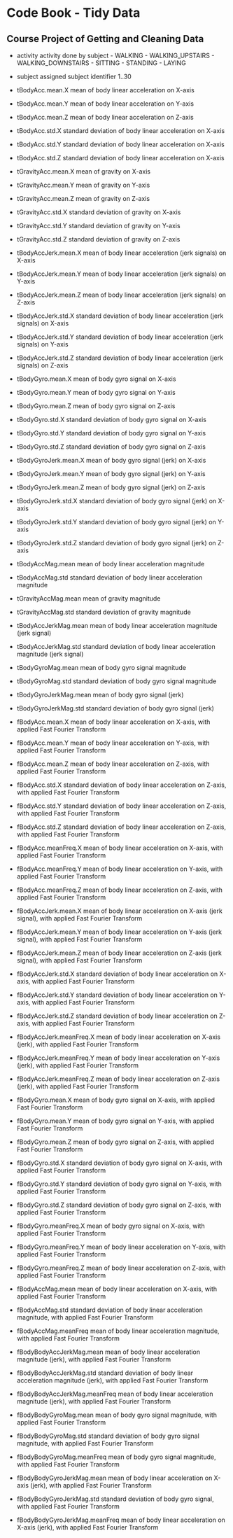 # Code Book - Tidy Data
## Course Project of Getting and Cleaning Data

* activity
	activity done by subject
		- WALKING
		- WALKING_UPSTAIRS
		- WALKING_DOWNSTAIRS
		- SITTING
		- STANDING
		- LAYING

* subject
	assigned subject identifier
		1..30

* tBodyAcc.mean.X
	mean of body linear acceleration on X-axis
	
* tBodyAcc.mean.Y
	mean of body linear acceleration on Y-axis
	
* tBodyAcc.mean.Z
	mean of body linear acceleration on Z-axis
	
* tBodyAcc.std.X
	standard deviation of body linear acceleration on X-axis
	
* tBodyAcc.std.Y
	standard deviation of body linear acceleration on X-axis
	
* tBodyAcc.std.Z
	standard deviation of body linear acceleration on X-axis
	
* tGravityAcc.mean.X
	mean of gravity on X-axis
	
* tGravityAcc.mean.Y
	mean of gravity on Y-axis
	
* tGravityAcc.mean.Z
	mean of gravity on Z-axis
	
* tGravityAcc.std.X
	standard deviation of gravity on X-axis
	
* tGravityAcc.std.Y
	standard deviation of gravity on Y-axis
	
* tGravityAcc.std.Z
	standard deviation of gravity on Z-axis

* tBodyAccJerk.mean.X
	mean of body linear acceleration (jerk signals) on X-axis
	
* tBodyAccJerk.mean.Y
	mean of body linear acceleration (jerk signals) on Y-axis
	
* tBodyAccJerk.mean.Z
	mean of body linear acceleration (jerk signals) on Z-axis
	
* tBodyAccJerk.std.X
	standard deviation of body linear acceleration (jerk signals) on X-axis
	
* tBodyAccJerk.std.Y
	standard deviation of body linear acceleration (jerk signals) on Y-axis
	
* tBodyAccJerk.std.Z
	standard deviation of body linear acceleration (jerk signals) on Z-axis

* tBodyGyro.mean.X
	mean of body gyro signal on X-axis
	
* tBodyGyro.mean.Y
	mean of body gyro signal on Y-axis
	
* tBodyGyro.mean.Z
	mean of body gyro signal on Z-axis
	
* tBodyGyro.std.X
	standard deviation of body gyro signal on X-axis
	
* tBodyGyro.std.Y
	standard deviation of body gyro signal on Y-axis
	
* tBodyGyro.std.Z
	standard deviation of body gyro signal on Z-axis
	
* tBodyGyroJerk.mean.X
	mean of body gyro signal (jerk) on X-axis
	
* tBodyGyroJerk.mean.Y
	mean of body gyro signal (jerk) on Y-axis
	
* tBodyGyroJerk.mean.Z
	mean of body gyro signal (jerk) on Z-axis
	
* tBodyGyroJerk.std.X
	standard deviation of body gyro signal (jerk) on X-axis
	
* tBodyGyroJerk.std.Y
	standard deviation of body gyro signal (jerk) on Y-axis
	
* tBodyGyroJerk.std.Z
	standard deviation of body gyro signal (jerk) on Z-axis
	
* tBodyAccMag.mean
	mean of body linear acceleration magnitude
	
* tBodyAccMag.std
	standard deviation of body linear acceleration magnitude
	
* tGravityAccMag.mean
	mean of gravity magnitude
	
* tGravityAccMag.std
	standard deviation of gravity magnitude
	
* tBodyAccJerkMag.mean
	mean of body linear acceleration magnitude (jerk signal)
	
* tBodyAccJerkMag.std
	standard deviation of body linear acceleration magnitude (jerk signal)
	
* tBodyGyroMag.mean
	mean of body gyro signal magnitude
	
* tBodyGyroMag.std
	standard deviation of body gyro signal magnitude
	
* tBodyGyroJerkMag.mean
	mean of body gyro signal (jerk)
	
* tBodyGyroJerkMag.std
	standard deviation of body gyro signal (jerk)
	
* fBodyAcc.mean.X
	mean of body linear acceleration on X-axis, with applied Fast Fourier Transform
	
* fBodyAcc.mean.Y
	mean of body linear acceleration on Y-axis, with applied Fast Fourier Transform
	
* fBodyAcc.mean.Z
	mean of body linear acceleration on Z-axis, with applied Fast Fourier Transform
	
* fBodyAcc.std.X
	standard deviation of body linear acceleration on Z-axis, with applied Fast Fourier Transform
	
* fBodyAcc.std.Y
	standard deviation of body linear acceleration on Z-axis, with applied Fast Fourier Transform
	
* fBodyAcc.std.Z
	standard deviation of body linear acceleration on Z-axis, with applied Fast Fourier Transform

* fBodyAcc.meanFreq.X
	mean of body linear acceleration on X-axis, with applied Fast Fourier Transform
	
* fBodyAcc.meanFreq.Y
	mean of body linear acceleration on Y-axis, with applied Fast Fourier Transform
	
* fBodyAcc.meanFreq.Z
	mean of body linear acceleration on Z-axis, with applied Fast Fourier Transform
	
* fBodyAccJerk.mean.X
	mean of body linear acceleration on X-axis (jerk signal), with applied Fast Fourier Transform
	
* fBodyAccJerk.mean.Y
	mean of body linear acceleration on Y-axis (jerk signal), with applied Fast Fourier Transform
	
* fBodyAccJerk.mean.Z
	mean of body linear acceleration on Z-axis (jerk signal), with applied Fast Fourier Transform
	
* fBodyAccJerk.std.X
	standard deviation of body linear acceleration on X-axis, with applied Fast Fourier Transform
	
* fBodyAccJerk.std.Y
	standard deviation of body linear acceleration on Y-axis, with applied Fast Fourier Transform
	
* fBodyAccJerk.std.Z
	standard deviation of body linear acceleration on Z-axis, with applied Fast Fourier Transform
	
* fBodyAccJerk.meanFreq.X
	mean of body linear acceleration on X-axis (jerk), with applied Fast Fourier Transform
	
* fBodyAccJerk.meanFreq.Y
	mean of body linear acceleration on Y-axis (jerk), with applied Fast Fourier Transform
	
* fBodyAccJerk.meanFreq.Z
	mean of body linear acceleration on Z-axis (jerk), with applied Fast Fourier Transform
	
* fBodyGyro.mean.X
	mean of body gyro signal on X-axis, with applied Fast Fourier Transform
	
* fBodyGyro.mean.Y
	mean of body gyro signal on Y-axis, with applied Fast Fourier Transform
	
* fBodyGyro.mean.Z
	mean of body gyro signal on Z-axis, with applied Fast Fourier Transform
	
* fBodyGyro.std.X
	standard deviation of body gyro signal on X-axis, with applied Fast Fourier Transform
	
* fBodyGyro.std.Y
	standard deviation of body gyro signal on Y-axis, with applied Fast Fourier Transform
	
* fBodyGyro.std.Z
	standard deviation of body gyro signal on Z-axis, with applied Fast Fourier Transform

* fBodyGyro.meanFreq.X
	mean of body gyro signal on X-axis, with applied Fast Fourier Transform
	
* fBodyGyro.meanFreq.Y
	mean of body linear acceleration on Y-axis, with applied Fast Fourier Transform
	
* fBodyGyro.meanFreq.Z
	mean of body linear acceleration on Z-axis, with applied Fast Fourier Transform
	
* fBodyAccMag.mean
	mean of body linear acceleration on X-axis, with applied Fast Fourier Transform
* fBodyAccMag.std
	standard deviation of body linear acceleration magnitude, with applied Fast Fourier Transform
	
* fBodyAccMag.meanFreq
	mean of body linear acceleration magnitude, with applied Fast Fourier Transform
	
* fBodyBodyAccJerkMag.mean
	mean of body linear acceleration magnitude (jerk), with applied Fast Fourier Transform
	
* fBodyBodyAccJerkMag.std
	standard deviation of body linear acceleration magnitude (jerk), with applied Fast Fourier Transform
	
* fBodyBodyAccJerkMag.meanFreq
	mean of body linear acceleration magnitude (jerk), with applied Fast Fourier Transform
	
* fBodyBodyGyroMag.mean
	mean of body gyro signal magnitude, with applied Fast Fourier Transform
	
* fBodyBodyGyroMag.std
	standard deviation of body gyro signal magnitude, with applied Fast Fourier Transform
	
* fBodyBodyGyroMag.meanFreq
	mean of body gyro signal magnitude, with applied Fast Fourier Transform
	
* fBodyBodyGyroJerkMag.mean
	mean of body linear acceleration on X-axis (jerk), with applied Fast Fourier Transform
	
* fBodyBodyGyroJerkMag.std
	standard deviation of body gyro signal, with applied Fast Fourier Transform
	
* fBodyBodyGyroJerkMag.meanFreq
	mean of body linear acceleration on X-axis (jerk), with applied Fast Fourier Transform
